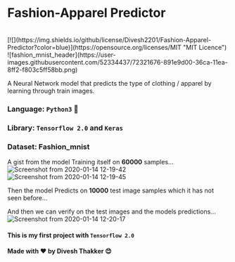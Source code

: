 # Fashion-Apparel Predictor
<br>
[![](https://img.shields.io/github/license/Divesh2201/Fashion-Apparel-Predictor?color=blue)](https://opensource.org/licenses/MIT "MIT Licence")
<br>
![fashion_mnist_header](https://user-images.githubusercontent.com/52334437/72321676-891e9d00-36ca-11ea-8ff2-f803c5ff58bb.png)

A Neural Network model that predicts the type of clothing / apparel by learning through train images.

 ### Language: `Python3`  :snake:
 ### Library: `Tensorflow 2.0` and `Keras`
 ### Dataset: Fashion_mnist

A gist from the model Training itself on **60000** samples...
![Screenshot from 2020-01-14 12-19-42](https://user-images.githubusercontent.com/52334437/72321988-414c4580-36cb-11ea-9644-e75539c7164f.png)
![Screenshot from 2020-01-14 12-19-45](https://user-images.githubusercontent.com/52334437/72322038-5cb75080-36cb-11ea-8b35-498bb07a3f25.png)

Then the model Predicts on **10000** test image samples which it has not seen before...

And then we can verify on the test images and the models predictions...
![Screenshot from 2020-01-14 12-20-17](https://user-images.githubusercontent.com/52334437/72322293-0860a080-36cc-11ea-8b6f-da0a9ebd8429.png)
#### This is my first project with `Tensorflow 2.0` 
#### Made with :heart: by Divesh Thakker :blush:
